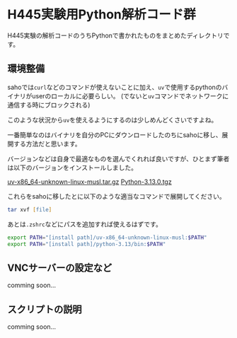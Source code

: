 # H445実験用Python解析コード群

H445実験の解析コードのうちPythonで書かれたものをまとめたディレクトリです。

## 環境整備

sahoでは`curl`などのコマンドが使えないことに加え、`uv`で使用するpythonのバイナリがuserのローカルに必要らしい。
(でないと`uv`コマンドでネットワークに通信する時にブロックされる)

このような状況から`uv`を使えるようにするのは少しめんどくさいですよね。

一番簡単なのはバイナリを自分のPCにダウンロードしたのちにsahoに移し、展開する方法だと思います。

バージョンなどは自身で最適なものを選んでくれれば良いですが、ひとまず筆者は以下のバージョンをインストールしました。

[uv-x86_64-unknown-linux-musl.tar.gz](https://github.com/astral-sh/uv/releases/download/0.7.19/uv-x86_64-unknown-linux-musl.tar.gz)
[Python-3.13.0.tgz](https://www.python.org/ftp/python/3.13.0/Python-3.13.0.tgz)

これらをsahoに移したとに以下のような適当なコマンドで展開してください。

```zsh
tar xvf [file]
```

あとは`.zshrc`などにパスを追加すれば使えるはずです。

```zsh
export PATH="[install path]/uv-x86_64-unknown-linux-musl:$PATH"
export PATH="[install path]/python-3.13/bin:$PATH"
```

## VNCサーバーの設定など

comming soon...

## スクリプトの説明

comming soon...



